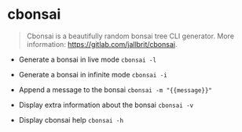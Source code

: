 # cbonsai
> Cbonsai is a beautifully random bonsai tree CLI generator.
> More information: <https://gitlab.com/jallbrit/cbonsai>.

- Generate a bonsai in live mode
`cbonsai -l`

- Generate a bonsai in infinite mode
`cbonsai -i`

- Append a message to the bonsai
`cbonsai -m "{{message}}"`

- Display extra information about the bonsai
`cbonsai -v`

- Display cbonsai help
`cbonsai -h`
